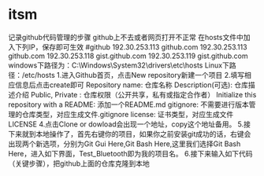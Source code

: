 # itsm
记录github代码管理的步骤
github上不去或者网页打开不正常
在hosts文件中加入下列IP，保存即可生效
#github
  192.30.253.113 github.com
  192.30.253.113 github.com
  192.30.253.118 gist.github.com
  192.30.253.119 gist.github.com
windows下路径为：C:\Windows\System32\drivers\etc\hosts 
Linux下路径：/etc/hosts
1.进入Github首页，点击New repository新建一个项目
 2.填写相应信息后点击create即可 
Repository name: 仓库名称
Description(可选): 仓库描述介绍
Public, Private : 仓库权限（公开共享，私有或指定合作者）
Initialize this repository with a README: 添加一个README.md
gitignore: 不需要进行版本管理的仓库类型，对应生成文件.gitignore
license: 证书类型，对应生成文件LICENSE
4.点击Clone or dowload会出现一个地址，copy这个地址备用。
5.接下来就到本地操作了，首先右键你的项目，如果你之前安装git成功的话，右键会出现两个新选项，分别为Git Gui Here,Git Bash Here,这里我们选择Git Bash Here，进入如下界面，Test_Bluetooth即为我的项目名。
6.接下来输入如下代码（关键步骤），把github上面的仓库克隆到本地




